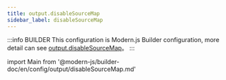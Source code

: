```yaml
---
title: output.disableSourceMap
sidebar_label: disableSourceMap
---
```


:::info BUILDER
This configuration is Modern.js Builder configuration, more detail can see [output.disableSourceMap](https://modernjs.dev/builder/zh/api/config-output.html#output-disablesourcemap)。
:::

import Main from '@modern-js/builder-doc/en/config/output/disableSourceMap.md'

<Main />
